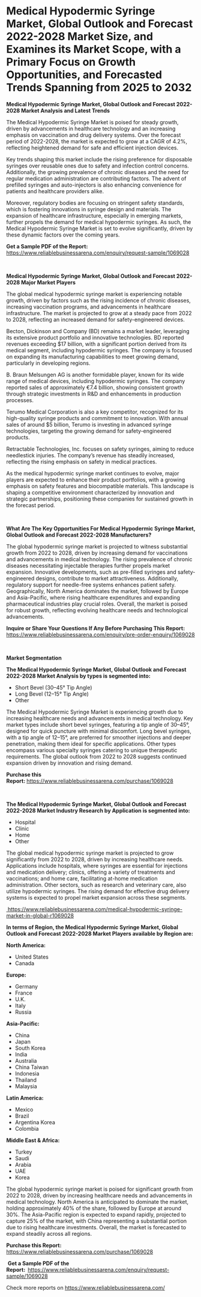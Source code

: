 <p><h1>Medical Hypodermic Syringe Market, Global Outlook and Forecast 2022-2028 Market Size, and Examines its Market Scope, with a Primary Focus on Growth Opportunities, and Forecasted Trends Spanning from 2025 to 2032</h1></p><p><strong>Medical Hypodermic Syringe Market, Global Outlook and Forecast 2022-2028 Market Analysis and Latest Trends</strong></p>
<p><p>The Medical Hypodermic Syringe Market is poised for steady growth, driven by advancements in healthcare technology and an increasing emphasis on vaccination and drug delivery systems. Over the forecast period of 2022-2028, the market is expected to grow at a CAGR of 4.2%, reflecting heightened demand for safe and efficient injection devices. </p><p>Key trends shaping this market include the rising preference for disposable syringes over reusable ones due to safety and infection control concerns. Additionally, the growing prevalence of chronic diseases and the need for regular medication administration are contributing factors. The advent of prefilled syringes and auto-injectors is also enhancing convenience for patients and healthcare providers alike.</p><p>Moreover, regulatory bodies are focusing on stringent safety standards, which is fostering innovations in syringe design and materials. The expansion of healthcare infrastructure, especially in emerging markets, further propels the demand for medical hypodermic syringes. As such, the Medical Hypodermic Syringe Market is set to evolve significantly, driven by these dynamic factors over the coming years.</p></p>
<p><strong>Get a Sample PDF of the Report:&nbsp;</strong> <a href="https://www.reliablebusinessarena.com/enquiry/request-sample/1069028?utm_campaign=2517&utm_medium=2&utm_source=Github&utm_content=ia&utm_term=21032025&utm_id=medical-hypodermic-syringe-market-global-outlook-and-forecast-2022-2028">https://www.reliablebusinessarena.com/enquiry/request-sample/1069028</a></p>
<p>&nbsp;</p>
<p><strong>Medical Hypodermic Syringe Market, Global Outlook and Forecast 2022-2028 Major Market Players</strong></p>
<p><p>The global medical hypodermic syringe market is experiencing notable growth, driven by factors such as the rising incidence of chronic diseases, increasing vaccination programs, and advancements in healthcare infrastructure. The market is projected to grow at a steady pace from 2022 to 2028, reflecting an increased demand for safety-engineered devices.</p><p>Becton, Dickinson and Company (BD) remains a market leader, leveraging its extensive product portfolio and innovative technologies. BD reported revenues exceeding $17 billion, with a significant portion derived from its medical segment, including hypodermic syringes. The company is focused on expanding its manufacturing capabilities to meet growing demand, particularly in developing regions.</p><p>B. Braun Melsungen AG is another formidable player, known for its wide range of medical devices, including hypodermic syringes. The company reported sales of approximately €7.4 billion, showing consistent growth through strategic investments in R&D and enhancements in production processes.</p><p>Terumo Medical Corporation is also a key competitor, recognized for its high-quality syringe products and commitment to innovation. With annual sales of around $5 billion, Terumo is investing in advanced syringe technologies, targeting the growing demand for safety-engineered products.</p><p>Retractable Technologies, Inc. focuses on safety syringes, aiming to reduce needlestick injuries. The company’s revenue has steadily increased, reflecting the rising emphasis on safety in medical practices. </p><p>As the medical hypodermic syringe market continues to evolve, major players are expected to enhance their product portfolios, with a growing emphasis on safety features and biocompatible materials. This landscape is shaping a competitive environment characterized by innovation and strategic partnerships, positioning these companies for sustained growth in the forecast period.</p></p>
<p>&nbsp;</p>
<p><strong>What Are The Key Opportunities For Medical Hypodermic Syringe Market, Global Outlook and Forecast 2022-2028 Manufacturers?</strong></p>
<p><p>The global hypodermic syringe market is projected to witness substantial growth from 2022 to 2028, driven by increasing demand for vaccinations and advancements in medical technology. The rising prevalence of chronic diseases necessitating injectable therapies further propels market expansion. Innovative developments, such as pre-filled syringes and safety-engineered designs, contribute to market attractiveness. Additionally, regulatory support for needle-free systems enhances patient safety. Geographically, North America dominates the market, followed by Europe and Asia-Pacific, where rising healthcare expenditures and expanding pharmaceutical industries play crucial roles. Overall, the market is poised for robust growth, reflecting evolving healthcare needs and technological advancements.</p></p>
<p><strong>Inquire or Share Your Questions If Any Before Purchasing This Report:</strong> <a href="https://www.reliablebusinessarena.com/enquiry/pre-order-enquiry/1069028?utm_campaign=2517&utm_medium=2&utm_source=Github&utm_content=ia&utm_term=21032025&utm_id=medical-hypodermic-syringe-market-global-outlook-and-forecast-2022-2028">https://www.reliablebusinessarena.com/enquiry/pre-order-enquiry/1069028</a></p>
<p>&nbsp;</p>
<p><strong>Market Segmentation</strong></p>
<p><strong>The Medical Hypodermic Syringe Market, Global Outlook and Forecast 2022-2028 Market Analysis by types is segmented into:</strong></p>
<p><ul><li>Short Bevel (30–45° Tip Angle)</li><li>Long Bevel (12–15° Tip Angle)</li><li>Other</li></ul></p>
<p><p>The Medical Hypodermic Syringe Market is experiencing growth due to increasing healthcare needs and advancements in medical technology. Key market types include short bevel syringes, featuring a tip angle of 30–45°, designed for quick puncture with minimal discomfort. Long bevel syringes, with a tip angle of 12–15°, are preferred for smoother injections and deeper penetration, making them ideal for specific applications. Other types encompass various specialty syringes catering to unique therapeutic requirements. The global outlook from 2022 to 2028 suggests continued expansion driven by innovation and rising demand.</p></p>
<p><strong>Purchase this Report:&nbsp;</strong><a href="https://www.reliablebusinessarena.com/purchase/1069028?utm_campaign=2517&utm_medium=2&utm_source=Github&utm_content=ia&utm_term=21032025&utm_id=medical-hypodermic-syringe-market-global-outlook-and-forecast-2022-2028">https://www.reliablebusinessarena.com/purchase/1069028</a></p>
<p>&nbsp;</p>
<p><strong>The Medical Hypodermic Syringe Market, Global Outlook and Forecast 2022-2028 Market Industry Research by Application is segmented into:</strong></p>
<p><ul><li>Hospital</li><li>Clinic</li><li>Home</li><li>Other</li></ul></p>
<p><p>The global medical hypodermic syringe market is projected to grow significantly from 2022 to 2028, driven by increasing healthcare needs. Applications include hospitals, where syringes are essential for injections and medication delivery; clinics, offering a variety of treatments and vaccinations; and home care, facilitating at-home medication administration. Other sectors, such as research and veterinary care, also utilize hypodermic syringes. The rising demand for effective drug delivery systems is expected to propel market expansion across these segments.</p></p>
<p><a href="https://www.reliablebusinessarena.com/medical-hypodermic-syringe-market-in-global-r1069028?utm_campaign=2517&utm_medium=2&utm_source=Github&utm_content=ia&utm_term=21032025&utm_id=medical-hypodermic-syringe-market-global-outlook-and-forecast-2022-2028">&nbsp;https://www.reliablebusinessarena.com/medical-hypodermic-syringe-market-in-global-r1069028</a></p>
<p><strong>In terms of Region, the Medical Hypodermic Syringe Market, Global Outlook and Forecast 2022-2028 Market Players available by Region are:</strong></p>
<p>
    <p> <strong> North America: </strong>
        <ul>
            <li>United States</li>
            <li>Canada</li>
        </ul>
        </p> 
    <p> <strong> Europe: </strong>
        <ul>
            <li>Germany</li>
            <li>France</li>
            <li>U.K.</li>
            <li>Italy</li>
            <li>Russia</li>
        </ul>
        </p> 
    <p> <strong> Asia-Pacific: </strong>
        <ul>
            <li>China</li>
            <li>Japan</li>
            <li>South Korea</li>
            <li>India</li>
            <li>Australia</li>
            <li>China Taiwan</li>
            <li>Indonesia</li>
            <li>Thailand</li>
            <li>Malaysia</li>
        </ul>
        </p> 
    <p> <strong> Latin America: </strong>
        <ul>
            <li>Mexico</li>
            <li>Brazil</li>
            <li>Argentina Korea</li>
            <li>Colombia</li>
        </ul>
        </p> 
    <p> <strong> Middle East & Africa: </strong>
        <ul>
            <li>Turkey</li>
            <li>Saudi</li>
            <li>Arabia</li>
            <li>UAE</li>
            <li>Korea</li>
        </ul>
    </p>
    </p>
<p><p>The global hypodermic syringe market is poised for significant growth from 2022 to 2028, driven by increasing healthcare needs and advancements in medical technology. North America is anticipated to dominate the market, holding approximately 40% of the share, followed by Europe at around 30%. The Asia-Pacific region is expected to expand rapidly, projected to capture 25% of the market, with China representing a substantial portion due to rising healthcare investments. Overall, the market is forecasted to expand steadily across all regions.</p></p>
<p><strong>Purchase this Report: </strong><a href="https://www.reliablebusinessarena.com/purchase/1069028?utm_campaign=2517&utm_medium=2&utm_source=Github&utm_content=ia&utm_term=21032025&utm_id=medical-hypodermic-syringe-market-global-outlook-and-forecast-2022-2028">https://www.reliablebusinessarena.com/purchase/1069028</a></p>
<p>&nbsp;<strong>Get a Sample PDF of the Report:&nbsp;&nbsp;</strong><a href="https://www.reliablebusinessarena.com/enquiry/request-sample/1069028?utm_campaign=2517&utm_medium=2&utm_source=Github&utm_content=ia&utm_term=21032025&utm_id=medical-hypodermic-syringe-market-global-outlook-and-forecast-2022-2028">https://www.reliablebusinessarena.com/enquiry/request-sample/1069028</a></p>
<p><strong></strong></p>
<p>Check more reports on <a href="https://www.reliablebusinessarena.com/?utm_campaign=2517&utm_medium=2&utm_source=Github&utm_content=ia&utm_term=21032025&utm_id=medical-hypodermic-syringe-market-global-outlook-and-forecast-2022-2028">https://www.reliablebusinessarena.com/</a></p>